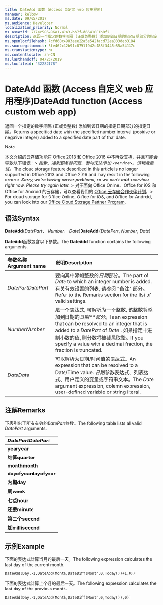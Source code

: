 ```yaml
---
title: DateAdd 函数 (Access 自定义 web 应用程序)
manager: kelbow
ms.date: 09/05/2017
ms.audience: Developer
localization_priority: Normal
ms.assetid: 7174c585-86e1-42a3-bb7f-d6641001b0f2
description: 返回一个指定的数字间隔 (正或负整数) 添加到该日期的指定日期部分的指定日期。
ms.openlocfilehash: 7cfd68c4983eee22a5e542facd72ea083deb3184
ms.sourcegitcommit: 8fe462c32b91c87911942c188f3445e85a54137c
ms.translationtype: MT
ms.contentlocale: zh-CN
ms.lasthandoff: 04/23/2019
ms.locfileid: "32282178"
---
```

# <a name="dateadd-function-access-custom-web-app"></a><span data-ttu-id="13ce4-103">DateAdd 函数 (Access 自定义 web 应用程序)</span><span class="sxs-lookup"><span data-stu-id="13ce4-103">DateAdd function (Access custom web app)</span></span>

<span data-ttu-id="13ce4-104">返回一个指定的数字间隔 (正或负整数) 添加到该日期的指定日期部分的指定日期。</span><span class="sxs-lookup"><span data-stu-id="13ce4-104">Returns a specified date with the specified number interval (positive or negative integer) added to a specified date part of that date.</span></span>
  
> [!NOTE]
> <span data-ttu-id="13ce4-105">本文介绍的云存储功能在 Office 2013 和 Office 2016 中不再受支持，并且可能会导致以下错误：> *抱歉，遇到服务器问题，暂时无法添加 \<service\>。请稍后重试。*</span><span class="sxs-lookup"><span data-stu-id="13ce4-105">The cloud storage feature described in this article is no longer supported in Office 2013 and Office 2016 and may result in the following error: >  *Sorry, we're having server problems, so we can't add \<service\> right now. Please try again later.*</span></span> <span data-ttu-id="13ce4-106">> 对于面向 Office Online、Office for iOS 和 Office for Android 的云存储，可以查看我们的 [Office 云存储合作伙伴计划](https://dev.office.com/programs/officecloudstorage)。</span><span class="sxs-lookup"><span data-stu-id="13ce4-106">> For cloud storage for Office Online, Office for iOS, and Office for Android, you can look into our [Office Cloud Storage Partner Program](https://dev.office.com/programs/officecloudstorage).</span></span> 
  
## <a name="syntax"></a><span data-ttu-id="13ce4-107">语法</span><span class="sxs-lookup"><span data-stu-id="13ce4-107">Syntax</span></span>

<span data-ttu-id="13ce4-108">**DateAdd**(*DatePart*、 *Number*、 *Date*)</span><span class="sxs-lookup"><span data-stu-id="13ce4-108">**DateAdd** (*DatePart*, *Number*, *Date*)</span></span> 
  
<span data-ttu-id="13ce4-109">**DateAdd**函数包含以下参数。</span><span class="sxs-lookup"><span data-stu-id="13ce4-109">The **DateAdd** function contains the following arguments.</span></span> 
  
|<span data-ttu-id="13ce4-110">**参数名称**</span><span class="sxs-lookup"><span data-stu-id="13ce4-110">**Argument name**</span></span>|<span data-ttu-id="13ce4-111">**说明**</span><span class="sxs-lookup"><span data-stu-id="13ce4-111">**Description**</span></span>|
|:-----|:-----|
| <span data-ttu-id="13ce4-112">*DatePart*</span><span class="sxs-lookup"><span data-stu-id="13ce4-112">*DatePart*</span></span>  <br/> |<span data-ttu-id="13ce4-113">要向其中添加整数的*日期*部分。</span><span class="sxs-lookup"><span data-stu-id="13ce4-113">The part of  *Date*  to which an integer number is added.</span></span> <span data-ttu-id="13ce4-114">有关有效设置的列表, 请参阅 "备注" 部分。</span><span class="sxs-lookup"><span data-stu-id="13ce4-114">Refer to the Remarks section for the list of valid settings.</span></span>  <br/> |
| <span data-ttu-id="13ce4-115">*Number*</span><span class="sxs-lookup"><span data-stu-id="13ce4-115">*Number*</span></span>  <br/> |<span data-ttu-id="13ce4-116">是一个表达式, 可解析为一个整数, 该整数将添加到日期的*日期\*\*部分*。</span><span class="sxs-lookup"><span data-stu-id="13ce4-116">Is an expression that can be resolved to an integer that is added to a  *DatePart*  of  *Date*  .</span></span> <span data-ttu-id="13ce4-117">如果指定十进制小数的值, 则分数将被截尾取整。</span><span class="sxs-lookup"><span data-stu-id="13ce4-117">If you specify a value with a decimal fraction, the fraction is truncated.</span></span>  <br/> |
| <span data-ttu-id="13ce4-118">*Date*</span><span class="sxs-lookup"><span data-stu-id="13ce4-118">*Date*</span></span>  <br/> |<span data-ttu-id="13ce4-119">可以解析为日期/时间值的表达式。</span><span class="sxs-lookup"><span data-stu-id="13ce4-119">An expression that can be resolved to a Date/Time value.</span></span> <span data-ttu-id="13ce4-120">*日期*参数表达式、列表达式、用户定义的变量或字符串文本。</span><span class="sxs-lookup"><span data-stu-id="13ce4-120">The  *Date*  argument expression, column expression, user-defined variable or string literal.</span></span>  <br/> |
   
## <a name="remarks"></a><span data-ttu-id="13ce4-121">注解</span><span class="sxs-lookup"><span data-stu-id="13ce4-121">Remarks</span></span>

<span data-ttu-id="13ce4-122">下表列出了所有有效的*DatePart*参数。</span><span class="sxs-lookup"><span data-stu-id="13ce4-122">The following table lists all valid  *DatePart*  arguments.</span></span> 
  
|<span data-ttu-id="13ce4-123">***DatePart***</span><span class="sxs-lookup"><span data-stu-id="13ce4-123">***DatePart***</span></span>|
|:-----|
|<span data-ttu-id="13ce4-124">**year**</span><span class="sxs-lookup"><span data-stu-id="13ce4-124">**year**</span></span> <br/> |
|<span data-ttu-id="13ce4-125">**结算**</span><span class="sxs-lookup"><span data-stu-id="13ce4-125">**quarter**</span></span> <br/> |
|<span data-ttu-id="13ce4-126">**month**</span><span class="sxs-lookup"><span data-stu-id="13ce4-126">**month**</span></span> <br/> |
|<span data-ttu-id="13ce4-127">**dayofyear**</span><span class="sxs-lookup"><span data-stu-id="13ce4-127">**dayofyear**</span></span> <br/> |
|<span data-ttu-id="13ce4-128">**为期**</span><span class="sxs-lookup"><span data-stu-id="13ce4-128">**day**</span></span> <br/> |
|<span data-ttu-id="13ce4-129">**周**</span><span class="sxs-lookup"><span data-stu-id="13ce4-129">**week**</span></span> <br/> |
|<span data-ttu-id="13ce4-130">**七点**</span><span class="sxs-lookup"><span data-stu-id="13ce4-130">**hour**</span></span> <br/> |
|<span data-ttu-id="13ce4-131">**还要**</span><span class="sxs-lookup"><span data-stu-id="13ce4-131">**minute**</span></span> <br/> |
|<span data-ttu-id="13ce4-132">**第二个**</span><span class="sxs-lookup"><span data-stu-id="13ce4-132">**second**</span></span> <br/> |
|<span data-ttu-id="13ce4-133">**加**</span><span class="sxs-lookup"><span data-stu-id="13ce4-133">**millisecond**</span></span> <br/> |
   
## <a name="example"></a><span data-ttu-id="13ce4-134">示例</span><span class="sxs-lookup"><span data-stu-id="13ce4-134">Example</span></span>

<span data-ttu-id="13ce4-135">下面的表达式计算当月的最后一天。</span><span class="sxs-lookup"><span data-stu-id="13ce4-135">The following expression calculates the last day of the current month.</span></span>
  
`DateAdd(Day,-1,DateAdd(Month,DateDiff(Month,0,Today())+1,0))`

<span data-ttu-id="13ce4-136">下面的表达式计算上个月的最后一天。</span><span class="sxs-lookup"><span data-stu-id="13ce4-136">The following expression calculates the last day of the previous month.</span></span>
  
`DateAdd(Day,-1,DateAdd(Month,DateDiff(Month,0,Today()),0))`


